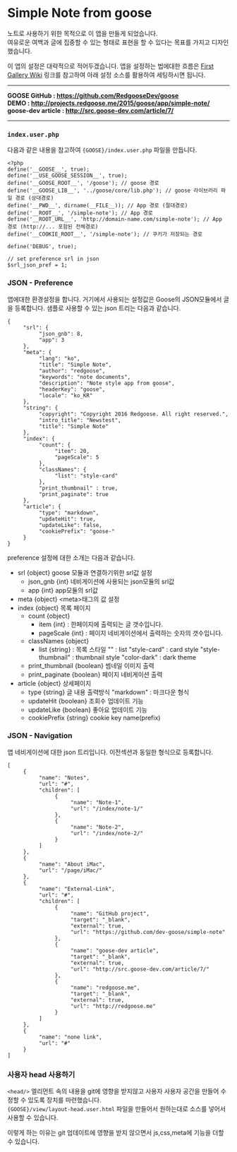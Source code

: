 # Simple Note from goose

노트로 사용하기 위한 목적으로 이 앱을 만들게 되었습니다.  
여유로운 여백과 글에 집중할 수 있는 형태로 표현을 할 수 있다는 목표를 가지고 디자인했습니다.

이 앱의 설정은 대략적으로 적어두겠습니다. 앱을 설정하는 법에대한 흐름은 [First Gallery Wiki](https://github.com/dev-goose/app-first-gallery/wiki) 링크를 참고하여 아래 설정 소스를 활용하여 세팅하시면 됩니다.


------------------------

__GOOSE GitHub : https://github.com/RedgooseDev/goose__  
__DEMO : http://projects.redgoose.me/2015/goose/app/simple-note/__  
__goose-dev article : http://src.goose-dev.com/article/7/__

------------------------


### `index.user.php`

다음과 같은 내용을 참고하여 `{GOOSE}/index.user.php` 파일을 만듭니다.

```
<?php
define('__GOOSE__', true);
define('__USE_GOOSE_SESSION__', true);
define('__GOOSE_ROOT__', '/goose'); // goose 경로
define('__GOOSE_LIB__', '../goose/core/lib.php'); // goose 라이브러리 파일 경로 (상대경로)
define('__PWD__', dirname(__FILE__)); // App 경로 (절대경로)
define('__ROOT__', '/simple-note'); // App 경로
define('__ROOT_URL__', 'http://domain-name.com/simple-note'); // App 경로 (http://... 포함된 전체경로)
define('__COOKIE_ROOT__', '/simple-note'); // 쿠키가 저장되는 경로

define('DEBUG', true);

// set preference srl in json
$srl_json_pref = 1;
```


### JSON - Preference

앱에대한 환경설정을 합니다. 거기에서 사용되는 설정값은 Goose의 JSON모듈에서 글을 등록합니다. 샘플로 사용할 수 있는 json 트리는 다음과 같습니다.

```
{
     "srl": {
          "json_gnb": 8,
          "app": 3
     },
     "meta": {
          "lang": "ko",
          "title": "Simple Note",
          "author": "redgoose",
          "keywords": "note documents",
          "description": "Note style app from goose",
          "headerKey": "goose",
          "locale": "ko_KR"
     },
     "string": {
          "copyright": "Copyright 2016 Redgoose. All right reserved.",
          "intro_title": "Newstest",
          "title": "Simple Note"
     },
     "index": {
          "count": {
               "item": 20,
               "pageScale": 5
          },
          "classNames": {
               "list": "style-card"
          },
          "print_thumbnail" : true,
          "print_paginate": true
     },
     "article": {
          "type": "markdown",
          "updateHit": true,
          "updateLike": false,
          "cookiePrefix": "goose-"
     }
}
```

preference 설정에 대한 소개는 다음과 같습니다.

* srl {object} goose 모듈과 연결하기위한 srl값 설정
  * json_gnb {int} 네비게이션에 사용되는 json모듈의 srl값
  * app {int} app모듈의 srl값
* meta {object} &lt;meta>태그의 값 설정
* index {object} 목록 페이지
  * count {object}
    * item {int} : 한페이지에 출력되는 글 갯수입니다.
    * pageScale {int} : 페이지 네비게이션에서 출력하는 숫자의 갯수입니다.
  * classNames {object}
    * list {string} : 목록 스타일
      "" : list
      "style-card" : card style
      "style-thumbnail" : thumbnail style
      "color-dark" : dark theme
  * print_thumbnail {boolean} 썸네일 이미지 출력
  * print_paginate {boolean} 페이지 네비게이션 출력
* article {object} 상세페이지
  * type {string} 글 내용 출력방식
    "markdown" : 마크다운 형식
  * updateHit {boolean} 조회수 업데이트 기능
  * updateLike {boolean} 좋아요 업데이트 기능
  * cookiePrefix {string} cookie key name(prefix)


### JSON - Navigation

앱 네비게이션에 대한 json 트리입니다. 이전섹션과 동일한 형식으로 등록합니다.

```
[
     {
          "name": "Notes",
          "url": "#",
          "children": [
               {
                    "name": "Note-1",
                    "url": "/index/note-1/"
               },
               {
                    "name": "Note-2",
                    "url": "/index/note-2/"
               }
          ]
     },
     {
          "name": "About iMac",
          "url": "/page/iMac/"
     },
     {
          "name": "External-Link",
          "url": "#",
          "children": [
               {
                    "name": "GitHub project",
                    "target": "_blank",
                    "external": true,
                    "url": "https://github.com/dev-goose/simple-note"
               },
               {
                    "name": "goose-dev article",
                    "target": "_blank",
                    "external": true,
                    "url": "http://src.goose-dev.com/article/7/"
               },
               {
                    "name": "redgoose.me",
                    "target": "_blank",
                    "external": true,
                    "url": "http://redgoose.me"
               }
          ]
     },
     {
          "name": "none link",
          "url": "#"
     }
]
```

### 사용자 head 사용하기

`<head/>` 엘리먼트 속의 내용을 git에 영향을 받지않고 사용자 사용자 공간을 만들어 수정할 수 있도록 장치를 마련했습니다.  
`{GOOSE}/view/layout-head.user.html` 파일을 만들어서 원하는대로 소스를 넣어서 사용할 수 있습니다.

이렇게 하는 이유는 git 업데이트에 영향을 받지 않으면서 js,css,meta에 기능을 더할 수 있습니다.